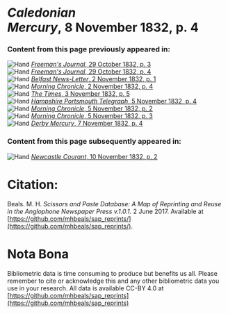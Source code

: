 # *Caledonian Mercury*, 8 November 1832, p. 4  
  
### Content from this page previously appeared in:  
![Hand](http://scissorsandpaste.net/wp-content/uploads/2017/06/smallhandpointer.png) [*Freeman's Journal*, 29 October 1832, p. 3](https://mhbeals.github.io/sap_html/Freeman's-Journal/Freeman's-Journal-29-October-1832-p-3)  
![Hand](http://scissorsandpaste.net/wp-content/uploads/2017/06/smallhandpointer.png) [*Freeman's Journal*, 29 October 1832, p. 4](https://mhbeals.github.io/sap_html/Freeman's-Journal/Freeman's-Journal-29-October-1832-p-4)  
![Hand](http://scissorsandpaste.net/wp-content/uploads/2017/06/smallhandpointer.png) [*Belfast News-Letter*, 2 November 1832, p. 1](https://mhbeals.github.io/sap_html/Belfast-News-Letter/Belfast-News-Letter-2-November-1832-p-1)  
![Hand](http://scissorsandpaste.net/wp-content/uploads/2017/06/smallhandpointer.png) [*Morning Chronicle*, 2 November 1832, p. 4](https://mhbeals.github.io/sap_html/Morning-Chronicle/Morning-Chronicle-2-November-1832-p-4)  
![Hand](http://scissorsandpaste.net/wp-content/uploads/2017/06/smallhandpointer.png) [*The Times*, 3 November 1832, p. 5](https://mhbeals.github.io/sap_html/The-Times/The-Times-3-November-1832-p-5)  
![Hand](http://scissorsandpaste.net/wp-content/uploads/2017/06/smallhandpointer.png) [*Hampshire Portsmouth Telegraph*, 5 November 1832, p. 4](https://mhbeals.github.io/sap_html/Hampshire-Portsmouth-Telegraph/Hampshire-Portsmouth-Telegraph-5-November-1832-p-4)  
![Hand](http://scissorsandpaste.net/wp-content/uploads/2017/06/smallhandpointer.png) [*Morning Chronicle*, 5 November 1832, p. 2](https://mhbeals.github.io/sap_html/Morning-Chronicle/Morning-Chronicle-5-November-1832-p-2)  
![Hand](http://scissorsandpaste.net/wp-content/uploads/2017/06/smallhandpointer.png) [*Morning Chronicle*, 5 November 1832, p. 3](https://mhbeals.github.io/sap_html/Morning-Chronicle/Morning-Chronicle-5-November-1832-p-3)  
![Hand](http://scissorsandpaste.net/wp-content/uploads/2017/06/smallhandpointer.png) [*Derby Mercury*, 7 November 1832, p. 4](https://mhbeals.github.io/sap_html/Derby-Mercury/Derby-Mercury-7-November-1832-p-4)  
  
### Content from this page subsequently appeared in:  
![Hand](http://scissorsandpaste.net/wp-content/uploads/2017/06/smallhandpointer.png) [*Newcastle Courant*, 10 November 1832, p. 2](https://mhbeals.github.io/sap_html/Newcastle-Courant/Newcastle-Courant-10-November-1832-p-2)  


# Citation: 

Beals. M. H. *Scissors and Paste Database: A Map of Reprinting and Reuse in the Anglophone Newspaper Press v.1.0.1.* 2 June 2017. Available at [https://github.com/mhbeals/sap_reprints/](https://github.com/mhbeals/sap_reprints/). 

# Nota Bona

Bibliometric data is time consuming to produce but benefits us all. Please remember to cite or acknowledge this and any other bibliometric data you use in your research. All data is available CC-BY 4.0 at [https://github.com/mhbeals/sap_reprints](https://github.com/mhbeals/sap_reprints)
